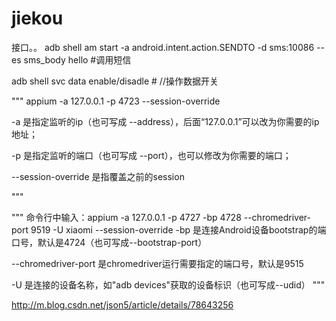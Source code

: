 # jiekou
接口。。
adb shell am start -a android.intent.action.SENDTO -d sms:10086 --es sms_body  hello
#调用短信


adb shell svc data enable/disadle   # //操作数据开关


"""
appium -a 127.0.0.1 -p 4723 --session-override      


-a 是指定监听的ip（也可写成 --address），后面“127.0.0.1”可以改为你需要的ip地址；

-p 是指定监听的端口（也可写成 --port），也可以修改为你需要的端口；

--session-override 是指覆盖之前的session


"""



"""
命令行中输入：appium -a 127.0.0.1 -p 4727 -bp 4728 --chromedriver-port 9519 -U xiaomi --session-override
-bp 是连接Android设备bootstrap的端口号，默认是4724（也可写成--bootstrap-port）

--chromedriver-port 是chromedriver运行需要指定的端口号，默认是9515

-U 是连接的设备名称，如"adb devices"获取的设备标识（也可写成--udid）
"""


http://m.blog.csdn.net/json5/article/details/78643256   
